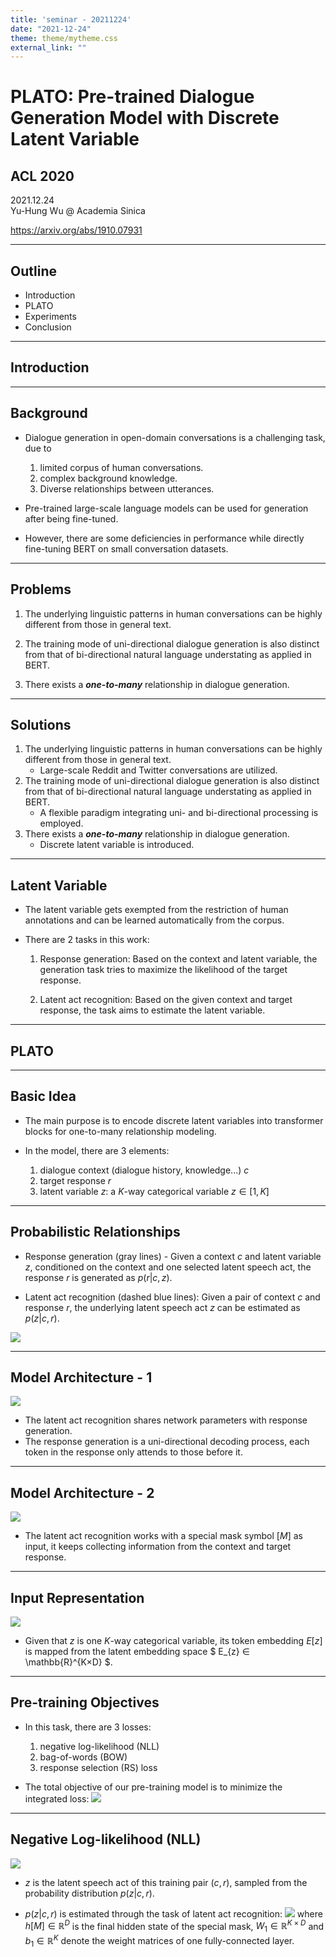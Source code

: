 ```yaml
---
title: 'seminar - 20211224'
date: "2021-12-24"
theme: theme/mytheme.css
external_link: ""
---
```


# PLATO: Pre-trained Dialogue Generation Model with Discrete Latent Variable <!-- .element: class="title" -->
## ACL 2020 <!-- .element: class="subtitle" -->

<div class="title-name">
2021.12.24 <br>
Yu-Hung Wu @ Academia Sinica
</div>

https://arxiv.org/abs/1910.07931 <!-- .element: class="footnote" -->

---

## Outline

- Introduction
- PLATO
- Experiments
- Conclusion

---

## Introduction  <!-- .element: class="section-title" -->

----

## Background

- Dialogue generation in open-domain conversations is a challenging task, due to
    1. limited corpus of human conversations.
    2. complex background knowledge.
    3. Diverse relationships between utterances.

- Pre-trained large-scale language models can be used for generation after being fine-tuned.

- However, there are some deficiencies in performance while directly fine-tuning BERT on small conversation datasets.

----

## Problems

1. The underlying linguistic patterns in human conversations can be highly different from those in general text.

2. The training mode of uni-directional dialogue generation is also distinct from that of bi-directional natural language understating as applied in BERT.

3. There exists a ***one-to-many*** relationship in dialogue generation.

----

## Solutions

1. The underlying linguistic patterns in human conversations can be highly different from those in general text.
    - Large-scale Reddit and Twitter conversations are utilized.
2. The training mode of uni-directional dialogue generation is also distinct from that of bi-directional natural language understating as applied in BERT.
    - A flexible paradigm integrating uni- and bi-directional processing is employed.
3. There exists a ***one-to-many*** relationship in dialogue generation.
    - Discrete latent variable is introduced.

----

## Latent Variable

- The latent variable gets exempted from the restriction of human annotations and can be learned automatically from the corpus.

- There are 2 tasks in this work:
    1. Response generation: Based on the context and latent variable, the generation task tries to maximize the likelihood of the target response.

    2. Latent act recognition: Based on the given context and target response, the task aims to estimate the latent variable.

---

## PLATO <!-- .element: class="section-title" -->

----

## Basic Idea

- The main purpose is to encode discrete latent variables into transformer blocks for one-to-many relationship modeling.

- In the model, there are 3 elements:
    1. dialogue context (dialogue history, knowledge...) $c$
    2. target response $r$
    3. latent variable $z$: a $K$-way categorical variable $z ∈ [1, K]$

----

## Probabilistic Relationships

- Response generation (gray lines) - Given a context $c$ and latent variable $z$, conditioned on the context and one selected latent speech act, the response $r$ is generated as $p(r|c, z)$.

- Latent act recognition (dashed blue lines): Given a pair of context $c$ and response $r$, the underlying latent speech act $z$ can be estimated as $p(z|c, r)$.

![](attachments/2021-12-22-17-54-36.png) <!-- .element: class="img95" -->

----

## Model Architecture - 1 

![](attachments/2021-12-22-18-00-58.png) <!-- .element: class="img100" -->

- The latent act recognition shares network parameters with response generation.
- The response generation is a uni-directional decoding process, each token in the response only attends to those before it.

----

## Model Architecture - 2 

![](attachments/2021-12-22-18-00-58.png) <!-- .element: class="img100" -->

- The latent act recognition works with a special mask symbol $[M]$ as input, it keeps collecting information from the context and target response.

----

## Input Representation

![](attachments/2021-12-22-18-14-34.png) <!-- .element: class="img100" -->

- Given that $z$ is one $K$-way categorical variable, its token embedding $E[z]$ is mapped from the latent embedding space $ E_{z} ∈ \mathbb{R}^{K×D} $.

----

## Pre-training Objectives

- In this task, there are 3 losses:
    1. negative log-likelihood (NLL) 
    2. bag-of-words (BOW)
    3. response selection (RS) loss

- The total objective of our pre-training model is to minimize the integrated loss:
    ![](attachments/2021-12-22-18-28-15.png)

----

## Negative Log-likelihood (NLL) 

![](attachments/2021-12-22-18-30-11.png) <!-- .element: class="img60" -->

- $z$ is the latent speech act of this training pair $(c, r)$, sampled from the probability distribution $p(z|c, r)$.

- $p(z|c,r)$ is estimated through the task of latent act recognition:
    ![](attachments/2021-12-22-18-32-48.png)
    where $h[M] ∈ \mathbb{R}^{D}$ is the final hidden state of the special mask, $W_{1} ∈ \mathbb{R}^{K×D}$ and $b_{1} ∈ \mathbb{R}^{K}$ denote
the weight matrices of one fully-connected layer.